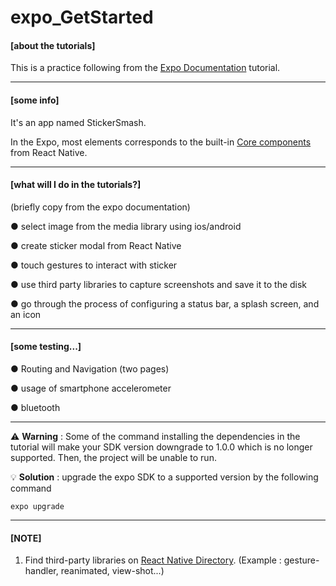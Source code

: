 # expo_GetStarted 

#### **[about the tutorials]**
This is a practice following from the [Expo Documentation](https://docs.expo.dev/) tutorial.

-----------------------------------------------------------------------------

#### **[some info]**

It's an app named StickerSmash. 

In the Expo, most elements corresponds to the built-in [Core components](https://reactnative.dev/docs/components-and-apis) from React Native.

-----------------------------------------------------------------------------

#### **[what will I do in the tutorials?]**

(briefly copy from the expo documentation)

● select image from the media library using ios/android

● create sticker modal from React Native

● touch gestures to interact with sticker

● use third party libraries to capture screenshots and save it to the disk

● go through the process of configuring a status bar, a splash screen, and an icon
<Text></Text>

-----------------------------------------------------------------------------
#### **[some testing...]**

● Routing and Navigation (two pages)

● usage of smartphone accelerometer

● bluetooth

-----------------------------------------------------------------------------
:warning: **Warning** : Some of the command installing the dependencies in the tutorial will make your SDK version downgrade to 1.0.0 which is no longer supported. Then, the project will be unable to run.

:bulb:  **Solution** : upgrade the expo SDK to a supported version by the following command

```
expo upgrade
```

-----------------------------------------------------------------------------
#### **[NOTE]**
1. Find third-party libraries on [React Native Directory](https://reactnative.directory/).
(Example : gesture-handler, reanimated, view-shot...)

